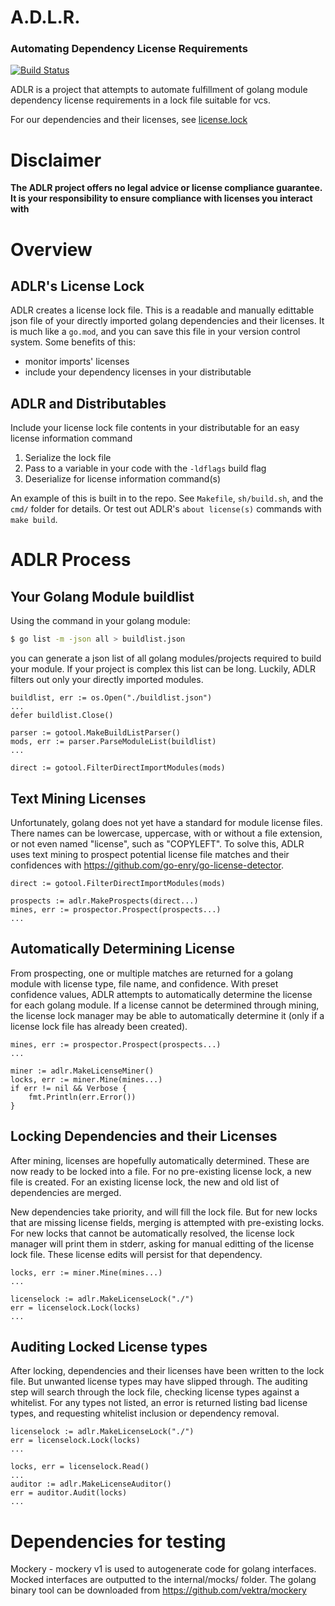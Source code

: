 # A.D.L.R.
### **A**utomating **D**ependency **L**icense **R**equirements

[![Build Status](https://www.travis-ci.com/blocky/adlr.svg?token=JczzdP6eMqmEqysZ8pDf&branch=main)](https://www.travis-ci.com/blocky/adlr)

ADLR is a project that attempts to automate fulfillment of golang module dependency license requirements in a lock file suitable for vcs.

For our dependencies and their licenses, see [license.lock](license.lock)

# Disclaimer
**The ADLR project offers no legal advice or license compliance guarantee. It is your responsibility to ensure compliance with licenses you interact with**

# Overview
## ADLR's License Lock
ADLR creates a license lock file. This is a readable and manually edittable json file of your directly imported golang dependencies and their licenses. It is much like a `go.mod`, and you can save this file in your version control system. Some benefits of this:
+ monitor imports' licenses
+ include your dependency licenses in your distributable

## ADLR and Distributables
Include your license lock file contents in your distributable for an easy license information command
1. Serialize the lock file
2. Pass to a variable in your code with the `-ldflags` build flag
3. Deserialize for license information command(s)

An example of this is built in to the repo. See `Makefile`, `sh/build.sh`, and the `cmd/` folder for details. Or test out ADLR's `about license(s)` commands with `make build`.

# ADLR Process
## Your Golang Module buildlist
Using the command in your golang module:
```sh
$ go list -m -json all > buildlist.json
```
you can generate a json list of all golang modules/projects required to build your module.
If your project is complex this list can be long. Luckily, ADLR filters out only your directly imported modules.
```golang
buildlist, err := os.Open("./buildlist.json")
...
defer buildlist.Close()

parser := gotool.MakeBuildListParser()
mods, err := parser.ParseModuleList(buildlist)
...

direct := gotool.FilterDirectImportModules(mods)
```

## Text Mining Licenses
Unfortunately, golang does not yet have a standard for module license files. There names can be lowercase, uppercase, with or without a file extension, or not even named "license", such as "COPYLEFT". To solve this, ADLR uses text mining to prospect potential license file matches and their confidences with https://github.com/go-enry/go-license-detector.
```golang
direct := gotool.FilterDirectImportModules(mods)

prospects := adlr.MakeProspects(direct...)
mines, err := prospector.Prospect(prospects...)
...
```

## Automatically Determining License
From prospecting, one or multiple matches are returned for a golang module with license type, file name, and confidence. With preset confidence values, ADLR attempts to automatically determine the license for each golang module. If a license cannot be determined through mining, the license lock manager may be able to automatically determine it (only if a license lock file has already been created).
```golang
mines, err := prospector.Prospect(prospects...)
...

miner := adlr.MakeLicenseMiner()
locks, err := miner.Mine(mines...)
if err != nil && Verbose {
	fmt.Println(err.Error())
}
```

## Locking Dependencies and their Licenses
After mining, licenses are hopefully automatically determined. These are now ready to be locked into a file. For no pre-existing license lock, a new file is created. For an existing license lock, the new and old list of dependencies are merged.

New dependencies take priority, and will fill the lock file. But for new locks that are missing license fields, merging is attempted with pre-existing locks. For new locks that cannot be automatically resolved, the license lock manager will print them in stderr, asking for manual editting of the license lock file. These license edits will persist for that dependency.
```golang
locks, err := miner.Mine(mines...)
...

licenselock := adlr.MakeLicenseLock("./")
err = licenselock.Lock(locks)
...
```

## Auditing Locked License types
After locking, dependencies and their licenses have been written to the lock file. But unwanted license types may have slipped through. The auditing step will search through the lock file, checking license types against a whitelist. For any types not listed, an error is returned listing bad license types, and requesting whitelist inclusion or dependency removal.
```golang
licenselock := adlr.MakeLicenseLock("./")
err = licenselock.Lock(locks)
...

locks, err = licenselock.Read()
...
auditor := adlr.MakeLicenseAuditor()
err = auditor.Audit(locks)
...
```

# Dependencies for testing
Mockery - mockery v1 is used to autogenerate code for golang interfaces. Mocked interfaces are outputted to the internal/mocks/ folder. The golang binary tool can be downloaded from https://github.com/vektra/mockery
